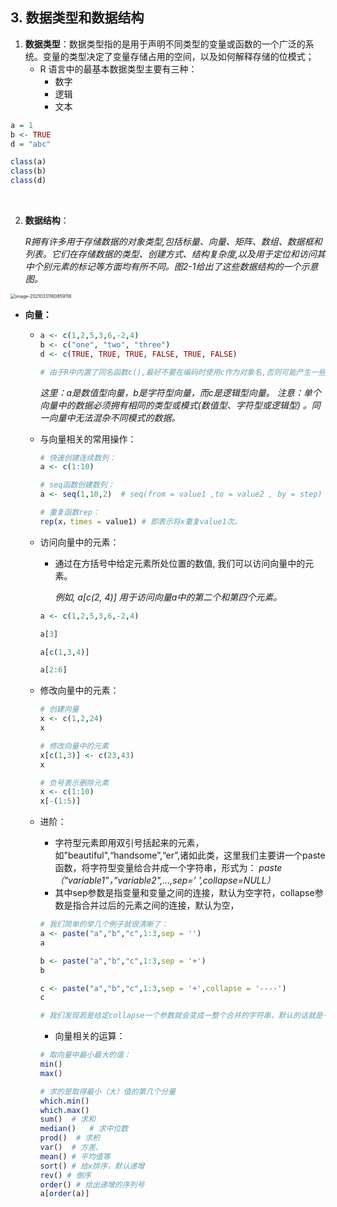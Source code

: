 ## 3. 数据类型和数据结构

1. **数据类型**：数据类型指的是用于声明不同类型的变量或函数的一个广泛的系统。变量的类型决定了变量存储占用的空间，以及如何解释存储的位模式；
   - R 语言中的最基本数据类型主要有三种：
     - 数字
     - 逻辑
     - 文本

```R
a = 1
b <- TRUE
d = "abc"

class(a)
class(b)
class(d)
```

​		

2. **数据结构**：

   *R拥有许多用于存储数据的对象类型,包括标量、向量、矩阵、数组、数据框和列表。它们在存储数据的类型、创建方式、结构复杂度,以及用于定位和访问其中个别元素的标记等方面均有所不同。图2-1给出了这些数据结构的一个示意图。*

<img src="/Users/xufeng/Library/Application Support/typora-user-images/image-20210331160859118.png" alt="image-20210331160859118" style="zoom: 50%;" />

- **向量：**

  - ```R
    a <- c(1,2,5,3,6,-2,4)
    b <- c("one", "two", "three")
    d <- c(TRUE, TRUE, TRUE, FALSE, TRUE, FALSE)
    
    # 由于R中内置了同名函数c(),最好不要在编码时使用c作为对象名,否则可能产生一些不易察觉的问题。
    ```

    *这里：a是数值型向量，b是字符型向量，而c是逻辑型向量。
    注意：单个向量中的数据必须拥有相同的类型或模式(数值型、字符型或逻辑型) 。同一向量中无法混杂不同模式的数据。*

    

  - 与向量相关的常用操作：

    ```R
    # 快速创建连续数列：
    a <- c(1:10)
    
    # seq函数创建数列：
    a <- seq(1,10,2)  # seq(from = value1 ,to = value2 , by = step)
    
    # 重复函数rep：
    rep(x，times = value1) # 即表示将x重复value1次。
    ```

    

  - 访问向量中的元素：

    - 通过在方括号中给定元素所处位置的数值, 我们可以访问向量中的元素。 

      *例如, a[c(2, 4)] 用于访问向量a中的第二个和第四个元素。*

    ```R
    a <- c(1,2,5,3,6,-2,4)
    
    a[3]
    
    a[c(1,3,4)]
    
    a[2:6]
    ```

  - 修改向量中的元素：

    ```R
    # 创建向量
    x <- c(1,2,24)
    x
    
    # 修改向量中的元素
    x[c(1,3)] <- c(23,43)
    x
    
    # 负号表示删除元素
    x <- c(1:10)
    x[-(1:5)]
    ```

  - 进阶：

    - 字符型元素即用双引号括起来的元素，如"beautiful",“handsome”,“er”,诸如此类，这里我们主要讲一个paste函数，将字符型变量给合并成一个字符串，形式为：
      *paste（“variable1”，”variable2",…,sep=’ ',collapse=NULL）*
    - 其中sep参数是指变量和变量之间的连接，默认为空字符，collapse参数是指合并过后的元素之间的连接，默认为空，

    ```R
    # 我们简单的举几个例子就很清晰了：
    a <- paste("a","b","c",1:3,sep = '')
    a
    
    b <- paste("a","b","c",1:3,sep = '+')
    b
    
    c <- paste("a","b","c",1:3,sep = '+',collapse = '----')
    c
    
    # 我们发现若是给定collapse一个参数就会变成一整个合并的字符串，默认的话就是一个一个合并过后地元素。可以看b和c的区别。
    ```

    - 向量相关的运算：

    ```R
    # 取向量中最小最大的值：
    min()
    max()
    
    # 求的是取得最小（大）值的第几个分量
    which.min()
    which.max()
    sum()  # 求和
    median()   # 求中位数
    prod()  # 求积
    var()  # 方差、
    mean() # 平均值等
    sort() # 给x排序，默认递增
    rev() # 倒序
    order() # 给出递增的序列号
    a[order(a)]
    ```